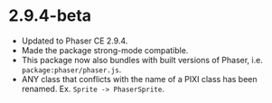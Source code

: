 # 2.9.4-beta
* Updated to Phaser CE 2.9.4.
* Made the package strong-mode compatible.
* This package now also bundles with built versions of Phaser, i.e. `package:phaser/phaser.js`.
* ANY class that conflicts with the name of a PIXI class has been renamed. Ex. `Sprite -> PhaserSprite`.